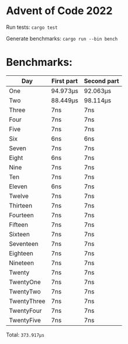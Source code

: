 # Advent of Code 2022
Run tests: `cargo test`

Generate benchmarks: `cargo run --bin bench`

# Benchmarks:
| Day | First part | Second part |
| --- | --- | --- |
| One | 94.973µs | 92.063µs |
| Two | 88.449µs | 98.114µs |
| Three | 7ns | 7ns |
| Four | 7ns | 7ns |
| Five | 7ns | 7ns |
| Six | 6ns | 6ns |
| Seven | 7ns | 7ns |
| Eight | 6ns | 7ns |
| Nine | 7ns | 7ns |
| Ten | 7ns | 7ns |
| Eleven | 6ns | 7ns |
| Twelve | 7ns | 7ns |
| Thirteen | 7ns | 7ns |
| Fourteen | 7ns | 7ns |
| Fifteen | 7ns | 7ns |
| Sixteen | 7ns | 7ns |
| Seventeen | 7ns | 7ns |
| Eighteen | 7ns | 7ns |
| Nineteen | 7ns | 7ns |
| Twenty | 7ns | 7ns |
| TwentyOne | 7ns | 7ns |
| TwentyTwo | 7ns | 7ns |
| TwentyThree | 7ns | 7ns |
| TwentyFour | 7ns | 7ns |
| TwentyFive | 7ns | 7ns |


Total: `373.917µs`
